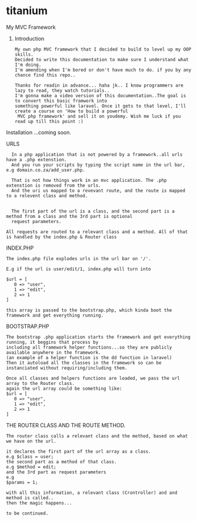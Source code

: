 # titanium
My MVC Framework

1. Introduction

       My own php MVC framework that I decided to build to level up my OOP skills. 
       Decided to write this documentation to make sure I understand what I'm doing.
       I'm amending when I'm bored or don't have much to do. if you by any chance find this repo..

       Thanks for readin in advance... haha jk.. I know programmers are lazy to read, they watch tutorials..
       I'm gonna make a video version of this documentation..The goal is to convert this basic framwork into 
       something powerful like laravel. Once it gets to that level, I'll create a course on 'How to build a powerful 
        MVC php framework' and sell it on youdemy. Wish me luck if you read up till this point :)


Installation
...coming soon.

URLS

      In a php application that is not powered by a framework..all urls have a .php extenstion.
      And you run your scripts by typing the script name in the url bar, e.g domain.co.za/add_user.php.

      That is not how things work in an mvc application. The .php extenstion is removed from the urls.
      And the uri us mapped to a revevant route, and the route is mapped to a relevent class and method.
       

      The first part of the url is a class, and the second part is a method from a class and the 3rd part is optional 
      request parameters.

    All requests are routed to a relevant class and a method. All of that is handled by the index.php & Router class

INDEX.PHP

    The index.php file explodes urls in the url bar on '/'. 

    E.g if the url is user/edit/1, index.php will turn into

    $url = [
       0 => "user",
       1 => "edit",
       2 => 1
    ] 

    this array is passed to the bootstrap.php, which kinda boot the framework and get everything running.


BOOTSTRAP.PHP

    The bootstrap .php application starts the framework and get everything running, it beggins that process by 
    including all framework helper functions...so they are publicly available anywhere in the framework.
    (an example of a helper function is the dd function in laravel)
    Then it autoload all the classes in the framework so can be instanciated without requiring/including them.

    Once all classes and helpers functions are loaded, we pass the url array to the Router class.
    again the url array could be something like: 
    $url = [
       0 => "user",
       1 => "edit",
       2 => 1
    ] 

THE ROUTER CLASS AND THE ROUTE METHOD.

    The router class calls a relevant class and the method, based on what we have on the url.

    it declares the first part of the url array as a class.
    e.g $class = user;
    the second part as a method of that class.
    e.g $method = edit;
    and the 3rd part as request parameters
    e.g
    $params = 1;

    with all this information, a relevant class (Crontroller) and and method is called..
    then the magic happens...

    to be continued.










